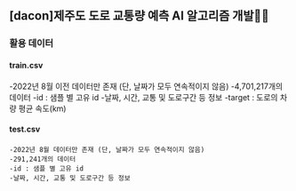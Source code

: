 ## [dacon]제주도 도로 교통량 예측 AI 알고리즘 개발🚗🚓

### 활용 데이터
#### train.csv 
  -2022년 8월 이전 데이터만 존재 (단, 날짜가 모두 연속적이지 않음)
  -4,701,217개의 데이터
  -id : 샘플 별 고유 id
  -날짜, 시간, 교통 및 도로구간 등 정보
  -target : 도로의 차량 평균 속도(km)

#### test.csv 
    -2022년 8월 데이터만 존재 (단, 날짜가 모두 연속적이지 않음)
    -291,241개의 데이터
    -id : 샘플 별 고유 id
    -날짜, 시간, 교통 및 도로구간 등 정보

